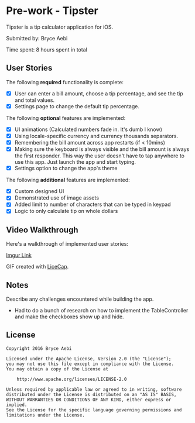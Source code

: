 # Pre-work - Tipster

Tipster is a tip calculator application for iOS.

Submitted by: Bryce Aebi

Time spent: 8 hours spent in total

## User Stories

The following **required** functionality is complete:

* [x] User can enter a bill amount, choose a tip percentage, and see the tip and total values.
* [x] Settings page to change the default tip percentage.

The following **optional** features are implemented:
* [x] UI animations (Calculated numbers fade in. It's dumb I know)
* [x] Using locale-specific currency and currency thousands separators.
* [x] Remembering the bill amount across app restarts (if \< 10mins)
* [x] Making sure the keyboard is always visible and the bill amount is always the first responder. This way the user doesn't have to tap anywhere to use this app. Just launch the app and start typing.
* [x] Settings option to change the app's theme

The following **additional** features are implemented:
- [x] Custom designed UI
- [x] Demonstrated use of image assets
- [x] Added limit to number of characters that can be typed in keypad
- [x] Logic to only calculate tip on whole dollars

## Video Walkthrough 

Here's a walkthrough of implemented user stories:

[Imgur Link](http://imgur.com/a/lGO8S)

GIF created with [LiceCap](http://www.cockos.com/licecap/).

## Notes

Describe any challenges encountered while building the app.
- Had to do a bunch of research on how to implement the TableController and make the checkboxes show up and hide.

## License

    Copyright 2016 Bryce Aebi

    Licensed under the Apache License, Version 2.0 (the "License");
    you may not use this file except in compliance with the License.
    You may obtain a copy of the License at

        http://www.apache.org/licenses/LICENSE-2.0

    Unless required by applicable law or agreed to in writing, software
    distributed under the License is distributed on an "AS IS" BASIS,
    WITHOUT WARRANTIES OR CONDITIONS OF ANY KIND, either express or implied.
    See the License for the specific language governing permissions and
    limitations under the License.
